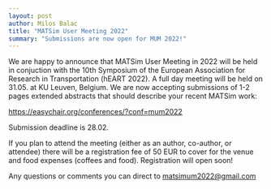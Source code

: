 ```yaml
---
layout: post
author: Milos Balac
title: "MATSim User Meeting 2022"
summary: "Submissions are now open for MUM 2022!"
---
```


We are happy to announce that MATSim User Meeting in 2022 will be held in conjuction with the
10th Symposium of the European Association for Research in Transportation (hEART 2022). A full day meeting will be held on 31.05. at KU Leuven, Belgium. We are now accepting submissions of 1-2 pages extended abstracts that should describe your recent MATSim work:

https://easychair.org/conferences/?conf=mum2022

Submission deadline is 28.02.

If you plan to attend the meeting (either as an author, co-author, or attendee) there will be a registration fee of 50 EUR to cover for the venue and food expenses (coffees and food). Registration will open soon!

Any questions or comments you can direct to matsimum2022@gmail.com
